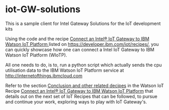 iot-GW-solutions
===========

This is a sample client for Intel Gateway Solutions for the IoT development kits

Using the code and the recipe [Connect an Intel® IoT Gateway to IBM Watson IoT Platform
](https://developer.ibm.com/recipes/tutorials/connect-an-intel-iot-gateway-to-iot-foundation/) listed on https://developer.ibm.com/iot/recipes/, you can quickly showcase how one can connect a Intel IoT Gateway to IBM Watson IoT Platform (WIoTP).

All one needs to do, is to, run a python script which actually sends the cpu utilisation data to the IBM Watson IoT Platform service at http://internetofthings.ibmcloud.com

Refer to the section [Conclusion and other related decipes](https://developer.ibm.com/recipes/tutorials/connect-an-intel-iot-gateway-to-iot-foundation/) in the Watson IoT Recipe [Connect an Intel® IoT Gateway to IBM Watson IoT Platform](https://developer.ibm.com/recipes/tutorials/connect-an-intel-iot-gateway-to-iot-foundation/) that details out on the next set of IoT Recipes that can be followed, to pursue and continue your work, exploring ways to play with IoT Gateway's.

